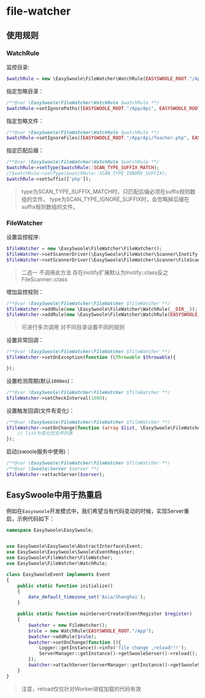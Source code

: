 # file-watcher

## 使用规则

### WatchRule

监控目录:

```php
$watchRule = new \EasySwoole\FileWatcher\WatchRule(EASYSWOOLE_ROOT."/App");
````

指定忽略目录：

```php
/**@var \EasySwoole\FileWatcher\WatchRule $watchRule **/
$watchRule->setIgnorePaths([EASYSWOOLE_ROOT."/App/Api", EASYSWOOLE_ROOT."/App/Admin"]);
```

指定忽略文件：

```php
/**@var \EasySwoole\FileWatcher\WatchRule $watchRule **/
$watchRule->setIgnoreFiles([EASYSWOOLE_ROOT."/App/Api/Teacher.php", EASYSWOOLE_ROOT."/App/Admin/Teacher.php"]);
```

指定匹配后缀：

```php
/**@var \EasySwoole\FileWatcher\WatchRule $watchRule **/
$watchRule->setType($watchRule::SCAN_TYPE_SUFFIX_MATCH);
//$watchRule->setType($watchRule::SCAN_TYPE_IGNORE_SUFFIX);
$watchRule->setSuffix(['php']);
```
> type为SCAN_TYPE_SUFFIX_MATCH时，只匹配后缀必须在suffix规则数组的文件。
> type为SCAN_TYPE_IGNORE_SUFFIX时，会忽略掉后缀在suffix规则数组的文件。

### FileWatcher

设置监控程序:

```php
$fileWatcher = new \EasySwoole\FileWatcher\FileWatcher();
$fileWatcher->setScannerDriver(\EasySwoole\FileWatcher\Scanner\Inotify::class);
$fileWatcher->setScannerDriver(\EasySwoole\FileWatcher\Scanner\FileScanner::class);
````
> 二选一 不调用此方法 存在inotify扩展默认为Inotify::class反之FileScanner::class

增加监控规则：

```php
/**@var \EasySwoole\FileWatcher\FileWatcher $fileWatcher **/
$fileWatcher->addRule(new \EasySwoole\FileWatcher\WatchRule(__DIR__));
$fileWatcher->addRule(new \EasySwoole\FileWatcher\WatchRule(EASYSWOOLE_ROOT. '/App'));
```
> 可进行多次调用 对不同目录设置不同的规则

设置异常回调：

```php
/**@var \EasySwoole\FileWatcher\FileWatcher $fileWatcher **/
$fileWatcher->setOnException(function (\Throwable $throwable){

});
```

设置检测周期(默认`1000ms`)：

```php
/**@var \EasySwoole\FileWatcher\FileWatcher $fileWatcher **/
$fileWatcher->setCheckInterval(1000);
```

设置触发回调(文件有变化)：

```php
/**@var \EasySwoole\FileWatcher\FileWatcher $fileWatcher **/
$fileWatcher->setOnChange(function (array $list, \EasySwoole\FileWatcher\WatchRule $rule){
    // list为变化的文件列表
});
```

启动(swoole服务中使用)：

```php
/**@var \EasySwoole\FileWatcher\FileWatcher $fileWatcher **/
/**@var \Swoole\Server $server **/
$fileWatcher->attachServer($server);
```

## EasySwoole中用于热重启

例如在`Easyswoole`开发模式中，我们希望当有代码变动的时候，实现Server重启，示例代码如下：

```php
namespace EasySwoole\EasySwoole;


use EasySwoole\EasySwoole\AbstractInterface\Event;
use EasySwoole\EasySwoole\Swoole\EventRegister;
use EasySwoole\FileWatcher\FileWatcher;
use EasySwoole\FileWatcher\WatchRule;

class EasySwooleEvent implements Event
{
    public static function initialize()
    {
        date_default_timezone_set('Asia/Shanghai');
    }

    public static function mainServerCreate(EventRegister $register)
    {
        $watcher = new FileWatcher();
        $rule = new WatchRule(EASYSWOOLE_ROOT."/App");
        $watcher->addRule($rule);
        $watcher->setOnChange(function (){
            Logger::getInstance()->info('file change ,reload!!!');
            ServerManager::getInstance()->getSwooleServer()->reload();
        });
        $watcher->attachServer(ServerManager::getInstance()->getSwooleServer());
    }
}
```
> 注意，reload仅仅针对Worker进程加载的代码有效

